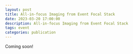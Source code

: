 ```yaml
---
layout: post
title: All-in-focus Imaging from Event Focal Stack
date: 2023-03-20 17:00:00
description: All-in-focus Imaging from Event Focal Stack
tags: event
categories: publication
---
```


Coming soon!
<!--
<iframe src="//player.bilibili.com/player.html?aid=80433022&bvid=BV1GJ411x7h7&cid=137649199&page=1" scrolling="no" border="0" frameborder="no" framespacing="0" allowfullscreen="true" style="width:100%;aspect-ratio:1.8;"> </iframe>
-->
